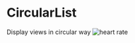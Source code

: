 # CircularList
Display views in circular way
![heart rate](https://raw.githubusercontent.com/JungHsuan/CircularList/master/screenShot/Screenshot_20170429-214403.png)
